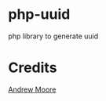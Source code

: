 # php-uuid

php library to generate uuid

# Credits

[Andrew Moore](http://www.php.net/manual/en/function.uniqid.php#94959)